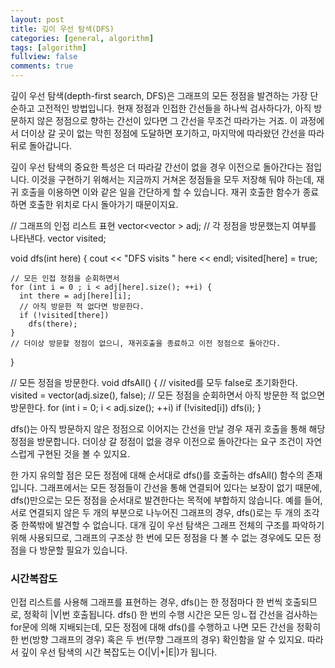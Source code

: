 ```yaml
---
layout: post
title: 깊이 우선 탐색(DFS)
categories: [general, algorithm]
tags: [algorithm]
fullview: false
comments: true
---
```


깊이 우선 탐색(depth-first search, DFS)은 그래프의 모든 정점을 발견하는 가장 단순하고 고전적인 방법입니다. 현재 정점과 인접한 간선들을 하나씩 검사하다가, 아직 방문하지 않은 정점으로 향하는 간선이 있다면 그 간선을 무조건 따라가는 거죠. 이 과정에서 더이상 갈 곳이 없는 막힌 정점에 도달하면 포기하고, 마지막에 따라왔던 간선을 따라 뒤로 돌아갑니다.

깊이 우선 탐색의 중요한 특성은 더 따라갈 간선이 없을 경우 이전으로 돌아간다는 점입니다. 이것을 구현하기 위해서는 지금까지 거쳐온 정점들을 모두 저장해 둬야 하는데, 재귀 호출을 이용하면 이와 같은 일을 간단하게 할 수 있습니다. 재귀 호출한 함수가 종료하면 호출한 위치로 다시 돌아가기 때문이지요.

  // 그래프의 인접 리스트 표현
  vector<vector<int> > adj;
  // 각 정점을 방문했는지 여부를 나타낸다.
  vector<bool> visited;

  void dfs(int here) {
    cout << "DFS visits " here << endl;
    visited[here] = true;

    // 모든 인접 정점을 순회하면서
    for (int i = 0 ; i < adj[here].size(); ++i) {
      int there = adj[here][i];
      // 아직 방문한 적 없다면 방문한다.
      if (!visited[there])
        dfs(there);
    }
    // 더이상 방문할 정점이 없으니, 재귀호출을 종료하고 이전 정점으로 돌아간다.
  }

  // 모든 정점을 방문한다.
  void dfsAll() {
    // visited를 모두 false로 초기화한다.
    visited = vector<bool>(adj.size(), false);
    // 모든 정점을 순회하면서 아직 방문한 적 없으면 방문한다.
    for (int i = 0; i < adj.size(); ++i)
      if (!visited[i])
        dfs(i);
  }

dfs()는 아직 방문하지 않은 정점으로 이어지는 간선을 만날 경우 재귀 호출을 통해 해당 정점을 방문합니다. 더이상 갈 정점이 없을 경우 이전으로 돌아간다는 요구 조건이 자연스럽게 구현된 것을 볼 수 있지요.

한 가지 유의할 점은 모든 정점에 대해 순서대로 dfs()를 호출하는 dfsAll() 함수의 존재입니다. 그래프에서는 모든 정점들이 간선을 통해 연결되어 있다는 보장이 없기 때문에, dfs()만으로는 모든 정점을 순서대로 발견한다는 목적에 부합하지 않습니다. 예를 들어, 서로 연결되지 않은 두 개의 부분으로 나누어진 그래프의 경우, dfs()로는 두 개의 조각 중 한쪽밖에 발견할 수 없습니다. 대개 깊이 우선 탐색은 그래프 전체의 구조를 파악하기 위해 사용되므로, 그래프의 구조상 한 번에 모든 정점을 다 볼 수 없는 경우에도 모든 정점을 다 방문할 필요가 있습니다.


### 시간복잡도

인접 리스트를 사용해 그래프를 표현하는 경우, dfs()는 한 정점마다 한 번씩 호출되므로, 정확히 |V|번 호출됩니다. dfs() 한 번의 수행 시간은 모든 잉ㄴ접 간선을 검사하는 for문에 의해 지배되는데, 모든 정점에 대해 dfs()를 수행하고 나면 모든 간선을 정확히 한 번(방향 그래프의 경우) 혹은 두 번(무향 그래프의 경우) 확인함을 알 수 있지요. 따라서 깊이 우선 탐색의 시간 복잡도는 O(|V|+|E|)가 됩니다.
